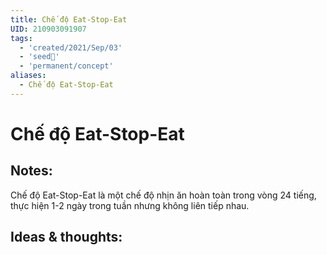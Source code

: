 ```yaml
---
title: Chế độ Eat-Stop-Eat
UID: 210903091907
tags:
  - 'created/2021/Sep/03'
  - 'seed🥜'
  - 'permanent/concept'
aliases:
  - Chế độ Eat-Stop-Eat
---
```

# Chế độ Eat-Stop-Eat

## Notes:
Chế độ Eat-Stop-Eat là một chế độ nhịn ăn hoàn toàn trong vòng 24 tiếng, thực hiện 1-2 ngày trong tuần nhưng không liên tiếp nhau.

## Ideas & thoughts:
